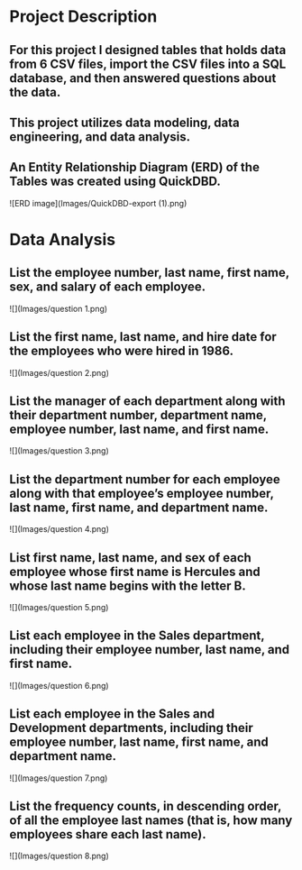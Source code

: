 # Project Description 
## For this project I designed tables that holds data from 6 CSV files, import the CSV files into a SQL database, and then answered questions about the data.

## This project utilizes data modeling, data engineering, and data analysis. 

## An Entity Relationship Diagram (ERD) of the Tables was created using QuickDBD.
![ERD image](Images/QuickDBD-export (1).png) 

# Data Analysis 
## List the employee number, last name, first name, sex, and salary of each employee.
![](Images/question 1.png)

## List the first name, last name, and hire date for the employees who were hired in 1986.
![](Images/question 2.png)

## List the manager of each department along with their department number, department name, employee number, last name, and first name.
![](Images/question 3.png)

## List the department number for each employee along with that employee’s employee number, last name, first name, and department name.
![](Images/question 4.png)

## List first name, last name, and sex of each employee whose first name is Hercules and whose last name begins with the letter B.
![](Images/question 5.png)

## List each employee in the Sales department, including their employee number, last name, and first name.
![](Images/question 6.png)

## List each employee in the Sales and Development departments, including their employee number, last name, first name, and department name.
![](Images/question 7.png)

## List the frequency counts, in descending order, of all the employee last names (that is, how many employees share each last name).
![](Images/question 8.png)
